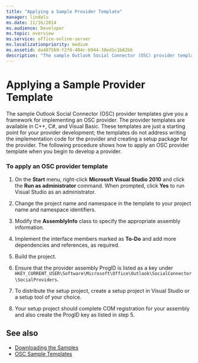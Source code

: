 ```yaml
---
title: "Applying a Sample Provider Template"
manager: lindalu
ms.date: 11/16/2014
ms.audience: Developer
ms.topic: overview
ms.service: office-online-server
ms.localizationpriority: medium
ms.assetid: da487569-f2f0-404c-b944-38ed1c1b82bb
description: "The sample Outlook Social Connector (OSC) provider templates give you a framework for implementing an OSC provider. "
---
```


# Applying a Sample Provider Template

The sample Outlook Social Connector (OSC) provider templates give you a framework for implementing an OSC provider. The provider templates are available in C++, C#, and Visual Basic. These templates are just a starting point for your provider development; the templates do not address writing the implementation code for the provider and creating a setup package for the provider. The following procedure shows how to apply an OSC provider template when you begin to develop a provider.
  
### To apply an OSC provider template

1. On the **Start** menu, right-click **Microsoft Visual Studio 2010** and click the **Run as administrator** command. When prompted, click **Yes** to run Visual Studio as an administrator.

2. Change the project name and namespace in the template to your project name and namespace identifiers.

3. Modify the **AssemblyInfo** class to specify the appropriate assembly information.

4. Implement the interface members marked as **To-Do** and add more dependencies and references, as required.

5. Build the project.

6. Ensure that the provider assembly ProgID is listed as a key under `HKEY_CURRENT_USER\Software\Microsoft\Office\Outlook\SocialConnector\SocialProviders`.

7. To distribute the setup project, create a setup project in Visual Studio or a setup tool of your choice.

8. Your setup project should complete COM registration for your assembly and also create the ProgID key as listed in step 5.

## See also

- [Downloading the Samples](downloading-the-samples.md)
- [OSC Sample Templates](osc-sample-templates.md)
